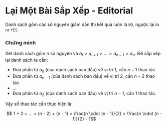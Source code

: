 # Lại Một Bài Sắp Xếp - Editorial

Danh sách gồm các số nguyên giảm dần thì kết quả luôn là `NO`, ngược lại in ra `YES`.

### Chứng minh

Xét danh sách gồm $n$ số nguyên và $a_i > a_{i + 1} > \dots > a_{n - 1}> a_n$. Để sắp xếp lại danh sách ta cần:

- Đưa phần tử $a_n$ (của danh sách ban đầu) về vị trí $1$, cần $n - 1$ thao tác.
- Đưa phần tử $a_{n - 1}$ (của danh sách ban đầu) về vị trí $2$, cần $n - 2$ thao tác.
- $\dots$
- Đưa phần tử $a_2$ (của danh sách ban đầu) về vị trí $n - 1$, cần $1$ thao tác.

Vậy số thao tác cần thực hiện là:

$$ 1 + 2 + ... + (n - 2) + (n - 1) = \frac{n \cdot (n - 1)}{2} > \frac{n \cdot (n - 1)}{2} - 1$$
